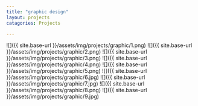 ```yaml
---
title: "graphic design"
layout: projects
catagories: Projects

---
```


![]({{ site.base-url }}/assets/img/projects/graphic/1.png)
![]({{ site.base-url }}/assets/img/projects/graphic/2.png)
![]({{ site.base-url }}/assets/img/projects/graphic/3.png)
![]({{ site.base-url }}/assets/img/projects/graphic/4.png)
![]({{ site.base-url }}/assets/img/projects/graphic/5.png)
![]({{ site.base-url }}/assets/img/projects/graphic/6.jpg)
![]({{ site.base-url }}/assets/img/projects/graphic/7.jpg)
![]({{ site.base-url }}/assets/img/projects/graphic/8.png)
![]({{ site.base-url }}/assets/img/projects/graphic/9.jpg)
